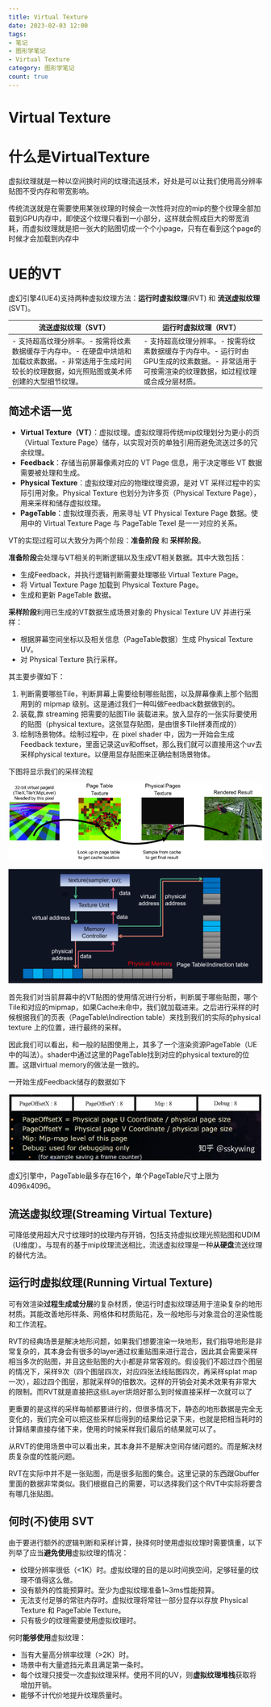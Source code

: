 ```yaml
---
title: Virtual Texture
date: 2023-02-03 12:00
tags:
- 笔记
- 图形学笔记
- Virtual Texture
category: 图形学笔记
count: true
---
```

# Virtual Texture

# 什么是VirtualTexture

虚拟纹理就是一种以空间换时间的纹理流送技术，好处是可以让我们使用高分辨率贴图不受内存和带宽影响。

传统流送就是在需要使用某张纹理的时候会一次性将对应的mip的整个纹理全部加载到GPU内存中，即使这个纹理只看到一小部分，这样就会照成巨大的带宽消耗，而虚拟纹理就是把一张大的贴图切成一个个小page，只有在看到这个page的时候才会加载到内存中

# UE的VT

虚幻引擎4(UE4)支持两种虚拟纹理方法：**运行时虚拟纹理**(RVT) 和 **流送虚拟纹理**(SVT)。

| 流送虚拟纹理（SVT） | 运行时虚拟纹理（RVT） |
| --- | --- |
| - 支持超高纹理分辨率。- 按需将纹素数据缓存于内存中。- 在硬盘中烘焙和加载纹素数据。- 非常适用于生成时间较长的纹理数据，如光照贴图或美术师创建的大型细节纹理。 | - 支持超高纹理分辨率。- 按需将纹素数据缓存于内存中。- 运行时由GPU生成的纹素数据。- 非常适用于可按需渲染的纹理数据，如过程纹理或合成分层材质。 |

## **简述术语一览**

- **Virtual Texture（VT）**：虚拟纹理。虚拟纹理将传统mip纹理划分为更小的页（Virtual Texture Page）储存，以实现对页的单独引用而避免流送过多的冗余纹理。
- **Feedback**：存储当前屏幕像素对应的 VT Page 信息，用于决定哪些 VT 数据需要被处理和生成。
- **Physical Texture**：虚拟纹理对应的物理纹理资源，是对 VT 采样过程中的实际引用对象。Physical Texture 也划分为许多页（Physical Texture Page），用来采样和储存虚拟纹理。
- **PageTable**：虚拟纹理页表，用来寻址 VT Physical Texture Page 数据。使用中的 Virtual Texture Page 与 PageTable Texel 是一一对应的关系。

VT的实现过程可以大致分为两个阶段：**准备阶段** 和 **采样阶段**。

**准备阶段**会处理与VT相关的判断逻辑以及生成VT相关数据。其中大致包括：

- 生成Feedback，并执行逻辑判断需要处理哪些 Virtual Texture Page。
- 将 Virtual Texture Page 加载到 Physical Texture Page。
- 生成和更新 PageTable 数据。

**采样阶段**利用已生成的VT数据生成场景对象的 Physical Texture UV 并进行采样：

- 根据屏幕空间坐标以及相关信息（PageTable数据）生成 Physical Texture UV。
- 对 Physical Texture 执行采样。

其主要步骤如下：

1. 判断需要哪些Tile，判断屏幕上需要绘制哪些贴图，以及屏幕像素上那个贴图用到的 mipmap 级别。这是通过我们一种叫做Feedback数据做到的。 
2. 装载,靠 streaming 把需要的贴图Tile 装载进来。放入显存的一张实际要使用的贴图（physical texture。这张显存贴图，是由很多Tile拼凑而成的） 
3. 绘制场景物体。绘制过程中，在 pixel shader 中，因为一开始会生成Feedback texture，里面记录这uv和offset，那么我们就可以直接用这个uv去采样physical texture。以便用显存贴图来正确绘制场景物体。

下图将显示我们的采样流程

![Untitled](Virtual%20Texture/Untitled.png)

![Untitled](Virtual%20Texture/Untitled%201.png)

首先我们对当前屏幕中的VT贴图的使用情况进行分析，判断属于哪些贴图，哪个Tile和对应的mipmap，如果Cache未命中，我们就加载进来。之后进行采样的时候根据我们的页表（PageTable\Indirection table）来找到我们的实际的physical texture 上的位置，进行最终的采样。

因此我们可以看出，和一般的贴图使用上，其多了一个渲染资源PageTable（UE中的叫法）。shader中通过这里的PageTable找到对应的physical texture的位置。这跟virtual memory的做法是一致的。

一开始生成Feedback储存的数据如下

![Untitled](Virtual%20Texture/Untitled%202.png)

虚幻引擎中，PageTable最多存在16个，单个PageTable尺寸上限为4096x4096。

## **流送虚拟纹理(Streaming Virtual Texture)**

可降低使用超大尺寸纹理时的纹理内存开销，包括支持虚拟纹理光照贴图和UDIM（U维度）。与现有的基于mip纹理流送相比，流送虚拟纹理是一种**从硬盘**流送纹理的替代方法。

## **运行时虚拟纹理(Running Virtual Texture)**

可有效渲染**过程生成或分层**的复杂材质，使运行时虚拟纹理适用于渲染复杂的地形材质。其能改善地形样条、网格体和材质贴花，及一般地形与对象混合的渲染性能和工作流程。

RVT的经典场景是解决地形问题，如果我们想要渲染一块地形，我们指导地形是非常复杂的，其本身会有很多的layer通过权重贴图来进行混合，因此其会需要采样相当多次的贴图，并且这些贴图的大小都是非常客观的。假设我们不超过四个图层的情况下，采样9次（四个图层四次，对应四张法线贴图四次，再采样splat map一次），超过四个图层，那就采样9的倍数次。这样的开销会对美术效果有非常大的限制。而RVT就是直接把这些Layer烘焙好那么到时候直接采样一次就可以了

更重要的是这样的采样每帧都要进行的，但很多情况下，静态的地形数据是完全无变化的，我们完全可以把这些采样后得到的结果给记录下来，也就是把相当耗时的计算结果直接存储下来，使用的时候采样我们最后的结果就可以了。

从RVT的使用场景中可以看出来，其本身并不是解决空间存储问题的。而是解决材质复杂度的性能问题。

RVT在实际中并不是一张贴图，而是很多贴图的集合。这里记录的东西跟Gbuffer里面的数据非常类似。我们根据自己的需要，可以选择我们这个RVT中实际将要含有哪几张贴图。

## **何时(不)使用 SVT**

由于要进行额外的逻辑判断和采样计算，抉择何时使用虚拟纹理时需要慎重，以下列举了应当**避免使用**虚拟纹理的情况：

- 纹理分辨率很低（<1K）时。虚拟纹理的目的是以时间换空间，足够轻量的纹理不值得这么做。
- 没有额外的性能预算时。至少为虚拟纹理准备1~3ms性能预算。
- 无法支付足够的常驻内存时。虚拟纹理将常驻一部分显存以存放 Physical Texture 和 PageTable Texture。
- 只有极少的纹理需要使用虚拟纹理时。

何时**能够使用**虚拟纹理：

- 当有大量高分辨率纹理（>2K）时。
- 场景中有大量遮挡元素且满足第一条时。
- 每个纹理只接受一次虚拟纹理采样。使用不同的UV，则**虚拟纹理堆栈**获取将增加开销。
- 能够不计代价地提升纹理质量时。